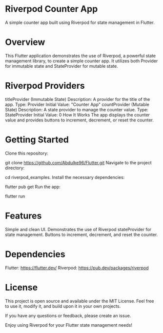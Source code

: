 
# Riverpod Counter App
A simple counter app built using Riverpod for state management in Flutter.

# Overview
This Flutter application demonstrates the use of Riverpod, a powerful state management library, to create a simple counter app. It utilizes both Provider for immutable state and StateProvider for mutable state.

# Riverpod Providers
titleProvider (Immutable State)
Description: A provider for the title of the app.
Type: Provider<String>
Initial Value: "Counter App"
countProvider (Mutable State)
Description: A state provider to manage the counter value.
Type: StateProvider<int>
Initial Value: 0
How It Works
The app displays the counter value and provides buttons to increment, decrement, or reset the counter.

# Getting Started
Clone this repository:


git clone https://github.com/Abdulke96/Flutter.git
Navigate to the project directory:


cd riverpod_examples.
Install the necessary dependencies:

flutter pub get
Run the app:


flutter run


# Features
Simple and clean UI.
Demonstrates the use of Riverpod stateProvider for state management.
Buttons to increment, decrement, and reset the counter.
# Dependencies
Flutter: https://flutter.dev/
Riverpod: https://pub.dev/packages/riverpod
# License
This project is open source and available under the MIT License. Feel free to use it, modify it, and build upon it in your own projects.

If you have any questions or feedback, please create an issue.

Enjoy using Riverpod for your Flutter state management needs!
